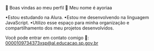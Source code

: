 🌟 Boas vindas ao meu perfil 🌟
Meu nome é ayoriaa

•Estou estudando na Alura.
•Estou me desenvolvendo na linguagem JavaScript.
•Utilizo esse espaço para minha organização e compartilhamento dos meu projetos desenvolvidos.

Você pode entrar em contato comigo 📧:
0000109734373xsp@al.educacao.sp.gov.br
